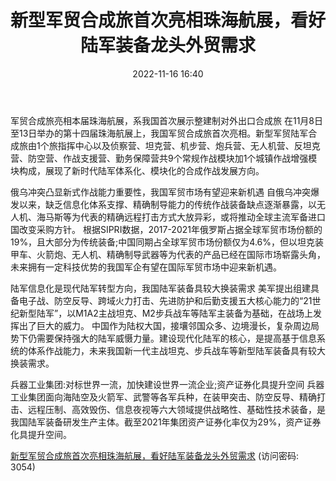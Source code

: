 ﻿---
title: 新型军贸合成旅首次亮相珠海航展，看好陆军装备龙头外贸需求
date: 2022-11-16 16:40
tags:
- 国防军工
updated: 1970-01-01 08:00:00
---

军贸合成旅亮相本届珠海航展，系我国首次展示整建制对外出口合成旅
在11月8日至13日举办的第十四届珠海航展上，我国军贸合成旅首次亮相。新型军贸陆军合成旅由1个旅指挥中心以及侦察营、坦克营、机步营、炮兵营、无人机营、反坦克营、防空营、作战支援营、勤务保障营共9个常规作战模块加1个城镇作战增强模块构成，展现了新时代陆军体系化、模块化的合成作战发展方向。

俄乌冲突凸显新式作战能力重要性，我国军贸市场有望迎来新机遇
自俄乌冲突爆发以来，缺乏信息化体系支撑、精确制导能力的传统作战装备缺点逐渐暴露，以无人机、海马斯等为代表的精确远程打击方式大放异彩，或将推动全球主流军备进口国改变采购方针。
根据SIPRI数据，2017-2021年俄罗斯占据全球军贸市场份额的19%，且大部分为传统装备;中国同期占全球军贸市场份额仅为4.6%，但以坦克装甲车、火箭炮、无人机、精确制导武器等为代表的产品已经在国际市场崭露头角，未来拥有一定科技优势的我国军企有望在国际军贸市场中迎来新机遇。
<!-- more -->
陆军信息化是现代陆军转型方向，我国陆军装备具较大换装需求
美军提出组建具备电子战、防空反导、跨域火力打击、先进防护和后勤支援五大核心能力的“21世纪新型陆军”，以M1A2主战坦克、M2步兵战车等陆军主装备为基础，在战场上发挥出了巨大的威力。
中国作为陆权大国，接壤邻国众多、边境漫长，复杂周边局势下仍需要保持强大的陆军威慑力量。建设现代化陆军的核心，是提高基于信息系统的体系作战能力，未来我国新一代主战坦克、步兵战车等新型陆军装备具有较大换装需求。

兵器工业集团:对标世界一流，加快建设世界一流企业;资产证券化具提升空间
兵器工业集团面向海陆空及火箭军、武警等各军兵种，在装甲突击、防空反导、精确打击、远程压制、高效毁伤、信息夜视等六大领域提供战略性、基础性技术装备，是我国陆军装备研发生产主体。截至2021年集团资产证券化率仅为29%，资产证券化具提升空间。

[新型军贸合成旅首次亮相珠海航展，看好陆军装备龙头外贸需求](https://url12.ctfile.com/f/3948612-724539889-750e9b?p=3054)
(访问密码: 3054)
